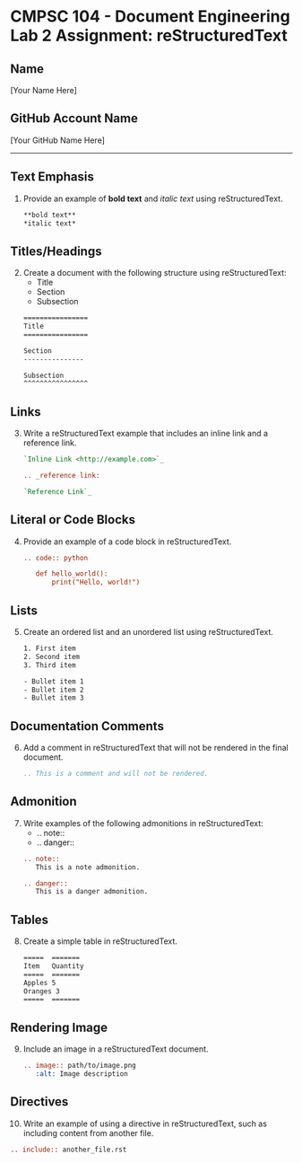 
# CMPSC 104 - Document Engineering Lab 2 Assignment: reStructuredText

## Name
[Your Name Here]

## GitHub Account Name
[Your GitHub Name Here]

---

## Text Emphasis
1. Provide an example of **bold text** and *italic text* using reStructuredText.
   ```rst
   **bold text**
   *italic text*
   ```

## Titles/Headings
2. Create a document with the following structure using reStructuredText:
   - Title
   - Section
   - Subsection
   ```rst
   ================
   Title
   ================

   Section
   ---------------

   Subsection
   ^^^^^^^^^^^^^^^^
   ```

## Links
3. Write a reStructuredText example that includes an inline link and a reference link.
   ```rst
   `Inline Link <http://example.com>`_

   .. _reference link:

   `Reference Link`_
   ```

## Literal or Code Blocks
4. Provide an example of a code block in reStructuredText.
   ```rst
   .. code:: python

      def hello_world():
          print("Hello, world!")
   ```

## Lists
5. Create an ordered list and an unordered list using reStructuredText.
   ```rst
   1. First item
   2. Second item
   3. Third item

   - Bullet item 1
   - Bullet item 2
   - Bullet item 3
   ```

## Documentation Comments
6. Add a comment in reStructuredText that will not be rendered in the final document.
   ```rst
   .. This is a comment and will not be rendered.
   ```

## Admonition
7. Write examples of the following admonitions in reStructuredText:
   - .. note::
   - .. danger::
   ```rst
   .. note::
      This is a note admonition.

   .. danger::
      This is a danger admonition.
   ```

## Tables
8. Create a simple table in reStructuredText.
   ```rst
   =====  =======
   Item   Quantity
   =====  =======
   Apples 5
   Oranges 3
   =====  =======
   ```

## Rendering Image
9. Include an image in a reStructuredText document.
   ```rst
   .. image:: path/to/image.png
      :alt: Image description
   ```

## Directives
10. Write an example of using a directive in reStructuredText, such as including content from another file.
   ```rst
   .. include:: another_file.rst
   ```